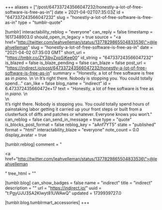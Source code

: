 +++
aliases = ["/post/647337243566047232/honestly-a-lot-of-free-software-is-free-as-in"]
date = 2021-04-02T07:35:03Z
id = "647337243566047232"
slug = "honestly-a-lot-of-free-software-is-free-as-in"
type = "tumblr-quote"

[tumblr]
interactability_reblog = "everyone"
can_reply = false
timestamp = 1617348903.0
should_open_in_legacy = true
source = "<a href=\"http://twitter.com/leahvelleman/status/1377829865504833536\">@leahvelleman</a>"
slug = "honestly-a-lot-of-free-software-is-free-as-in"
date = "2021-04-02 07:35:03 GMT"
short_url = "https://tmblr.co/ZY3jbyZxpSiKee00"
id_string = "647337243566047232"
is_blazed = false
is_blaze_pending = false
can_blaze = false
post_url = "https://indirect.io/post/647337243566047232/honestly-a-lot-of-free-software-is-free-as-in"
summary = "Honestly, a lot of free software is free as in *piano.* \n \n It’s right there. Nobody is stopping you. You could totally spend..."
can_like = false
blog_name = "indirect"
id = 6.473372435660472e+17
text = "Honestly, a lot of free software is free as in *piano.* \n<br/>\n<br/>It&rsquo;s right there. Nobody is stopping you. You could totally spend hours of painstaking labor getting it carried up your front steps or built from a clusterfuck of diffs and patches or whatever. Everyone knows you won&rsquo;t."
can_reblog = false
can_send_in_message = true
type = "quote"
is_blocks_post_format = false
reblog_key = "aAnf7YT5"
state = "published"
format = "html"
interactability_blaze = "everyone"
note_count = 0.0
display_avatar = true

[tumblr.reblog]
comment = "<p><a href=\"http://twitter.com/leahvelleman/status/1377829865504833536\">@leahvelleman</a></p>"
tree_html = ""

[tumblr.blog]
can_show_badges = false
name = "indirect"
title = "indirect"
description = ""
url = "https://indirect.io/"
uuid = "t:PgyUJU3SA2Klwyt81UWAwQ"
updated = 1739939727.0

[tumblr.blog.tumblrmart_accessories]
+++
